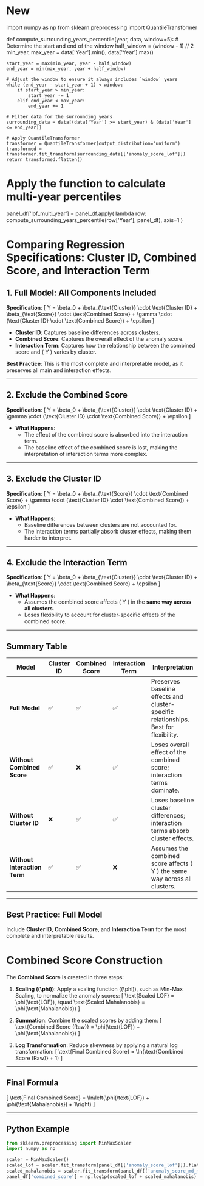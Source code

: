 # New

import numpy as np
from sklearn.preprocessing import QuantileTransformer

def compute_surrounding_years_percentile(year, data, window=5):
    # Determine the start and end of the window
    half_window = (window - 1) // 2
    min_year, max_year = data['Year'].min(), data['Year'].max()
    
    start_year = max(min_year, year - half_window)
    end_year = min(max_year, year + half_window)
    
    # Adjust the window to ensure it always includes `window` years
    while (end_year - start_year + 1) < window:
        if start_year > min_year:
            start_year -= 1
        elif end_year < max_year:
            end_year += 1
    
    # Filter data for the surrounding years
    surrounding_data = data[(data['Year'] >= start_year) & (data['Year'] <= end_year)]
    
    # Apply QuantileTransformer
    transformer = QuantileTransformer(output_distribution='uniform')
    transformed = transformer.fit_transform(surrounding_data[['anomaly_score_lof']])
    return transformed.flatten()

# Apply the function to calculate multi-year percentiles
panel_df['lof_multi_year'] = panel_df.apply(
    lambda row: compute_surrounding_years_percentile(row['Year'], panel_df),
    axis=1
)

# Comparing Regression Specifications: Cluster ID, Combined Score, and Interaction Term

## 1. Full Model: All Components Included
**Specification**:
\[
Y = \beta_0 + \beta_{\text{Cluster}} \cdot \text{Cluster ID} + \beta_{\text{Score}} \cdot \text{Combined Score} + \gamma \cdot (\text{Cluster ID} \cdot \text{Combined Score}) + \epsilon
\]

- **Cluster ID**: Captures baseline differences across clusters.
- **Combined Score**: Captures the overall effect of the anomaly score.
- **Interaction Term**: Captures how the relationship between the combined score and \( Y \) varies by cluster.

**Best Practice**: This is the most complete and interpretable model, as it preserves all main and interaction effects.

---

## 2. Exclude the Combined Score
**Specification**:
\[
Y = \beta_0 + \beta_{\text{Cluster}} \cdot \text{Cluster ID} + \gamma \cdot (\text{Cluster ID} \cdot \text{Combined Score}) + \epsilon
\]

- **What Happens**:
  - The effect of the combined score is absorbed into the interaction term.
  - The baseline effect of the combined score is lost, making the interpretation of interaction terms more complex.

---

## 3. Exclude the Cluster ID
**Specification**:
\[
Y = \beta_0 + \beta_{\text{Score}} \cdot \text{Combined Score} + \gamma \cdot (\text{Cluster ID} \cdot \text{Combined Score}) + \epsilon
\]

- **What Happens**:
  - Baseline differences between clusters are not accounted for.
  - The interaction terms partially absorb cluster effects, making them harder to interpret.

---

## 4. Exclude the Interaction Term
**Specification**:
\[
Y = \beta_0 + \beta_{\text{Cluster}} \cdot \text{Cluster ID} + \beta_{\text{Score}} \cdot \text{Combined Score} + \epsilon
\]

- **What Happens**:
  - Assumes the combined score affects \( Y \) in the **same way across all clusters**.
  - Loses flexibility to account for cluster-specific effects of the combined score.

---

## Summary Table

| **Model**                     | **Cluster ID** | **Combined Score** | **Interaction Term** | **Interpretation**                                                                 |
|-------------------------------|----------------|---------------------|-----------------------|-----------------------------------------------------------------------------------|
| **Full Model**                | ✅             | ✅                  | ✅                    | Preserves baseline effects and cluster-specific relationships. Best for flexibility. |
| **Without Combined Score**    | ✅             | ❌                  | ✅                    | Loses overall effect of the combined score; interaction terms dominate.           |
| **Without Cluster ID**        | ❌             | ✅                  | ✅                    | Loses baseline cluster differences; interaction terms absorb cluster effects.      |
| **Without Interaction Term**  | ✅             | ✅                  | ❌                    | Assumes the combined score affects \( Y \) the same way across all clusters.       |

---

## Best Practice: Full Model
Include **Cluster ID**, **Combined Score**, and **Interaction Term** for the most complete and interpretable results.





# Combined Score Construction

The **Combined Score** is created in three steps:

1. **Scaling (\(\phi\))**:
   Apply a scaling function (\(\phi\)), such as Min-Max Scaling, to normalize the anomaly scores:
   \[
   \text{Scaled LOF} = \phi(\text{LOF}), \quad \text{Scaled Mahalanobis} = \phi(\text{Mahalanobis})
   \]

2. **Summation**:
   Combine the scaled scores by adding them:
   \[
   \text{Combined Score (Raw)} = \phi(\text{LOF}) + \phi(\text{Mahalanobis})
   \]

3. **Log Transformation**:
   Reduce skewness by applying a natural log transformation:
   \[
   \text{Final Combined Score} = \ln(\text{Combined Score (Raw)} + 1)
   \]

---

## Final Formula
\[
\text{Final Combined Score} = \ln\left(\phi(\text{LOF}) + \phi(\text{Mahalanobis}) + 1\right)
\]

---

## Python Example
```python
from sklearn.preprocessing import MinMaxScaler
import numpy as np

scaler = MinMaxScaler()
scaled_lof = scaler.fit_transform(panel_df[['anomaly_score_lof']]).flatten()
scaled_mahalanobis = scaler.fit_transform(panel_df[['anomaly_score_md_mcd']]).flatten()
panel_df['combined_score'] = np.log1p(scaled_lof + scaled_mahalanobis)
